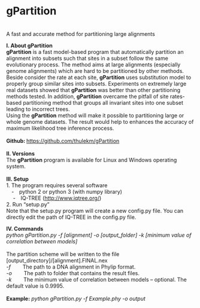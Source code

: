 # gPartition
<br>A fast and accurate method for partitioning large alignments

<b>I.	About gPartition</b>
<br><b>gPartition</b> is a fast model-based program that automatically partition an alignment into subsets such that sites in a subset follow the same evolutionary process. The method aims at large alignments (especially genome alignments) which are hard to be partitioned by other methods. Beside consider the rate at each site, <b>gPartition</b> uses substitution model to properly group similar sites into subsets. Experiments on extremely large real datasets showed that <b>gPartition</b> was better than other partitioning methods tested. In addition, <b>gPartition</b> overcame the pitfall of site rates-based partitioning method that groups all invariant sites into one subset leading to incorrect trees.
<br>Using the <b>gPartition</b> method will make it possible to partitioning large or whole genome datasets. The result would help to enhances the accuracy of maximum likelihood tree inference process.
<br><br><b>Github: </b> https://github.com/thulekm/gPartition
<br><br>
<b>II.	Versions</b>
<br>The <b>gPartition</b> program is available for Linux and Windows operating system.
<br><br>
<b>III.	Setup</b>
<br>1.	The program requires several software
<br>  - python 2 or python 3 (with numpy library)
<br>  - IQ-TREE (http://www.iqtree.org/)
<br>2.	Run “setup.py”
<br>Note that the setup.py program will create a new config.py file. You can directly edit the path of IQ-TREE in the config.py file.

<b>IV.	Commands</b>
<br><i>python gPartition.py -f [alignment] -o [output_folder] -k [minimum value of correlation between models]</i>
<br><br>The partition scheme will be written to the file [output_directory]/[alignment].FINAL.nex
<br>  <i>-f</i>   The path to a DNA alignment in Phylip format.
<br>  <i>-o</i>   The path to folder that contains the result files.
<br>  <i>-k</i>   The minimum value of correlation between models – optional. The default value is 0.9995.
<br><bR><b>Example:</b> <i>python gPartition.py -f Example.phy -o output</i>

